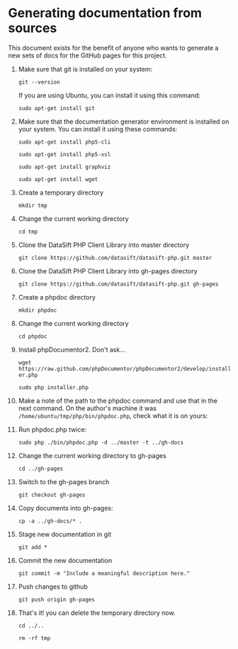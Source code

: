 # Generating documentation from sources

This document exists for the benefit of anyone who wants to generate a new
sets of docs for the GitHub pages for this project.

1. Make sure that git is installed on your system:

    `git --version`

    If you are using Ubuntu, you can install it using this command:

    `sudo apt-get install git`

2. Make sure that the documentation generator environment is installed on your system.  You can install it using these commands:

    `sudo apt-get install php5-cli`

    `sudo apt-get install php5-xsl`

    `sudo apt-get install graphviz`

    `sudo apt-get install wget`

3. Create a temporary directory

    `mkdir tmp`

4. Change the current working directory

    `cd tmp`

5. Clone the DataSift PHP Client Library into master directory

    `git clone https://github.com/datasift/datasift-php.git master`

6. Clone the DataSift PHP Client Library into gh-pages directory

    `git clone https://github.com/datasift/datasift-php.git gh-pages`

7. Create a phpdoc directory

    `mkdir phpdoc`

8. Change the current working directory

    `cd phpdoc`

9. Install phpDocumentor2. Don't ask...

    `wget https://raw.github.com/phpDocumentor/phpDocumentor2/develop/installer.php`

    `sudo php installer.php`

10. Make a note of the path to the phpdoc command and use that in the next command.  On the author's machine it was `/home/ubuntu/tmp/php/bin/phpdoc.php`, check what it is on yours:

11. Run phpdoc.php twice:

    `sudo php ./bin/phpdoc.php -d ../master -t ../gh-docs`
    
10. Change the current working directory to gh-pages

    `cd ../gh-pages`

11. Switch to the gh-pages branch

    `git checkout gh-pages`

12. Copy documents into gh-pages:

    `cp -a ../gh-docs/* .`

13. Stage new documentation in git

    `git add *`

14. Commit the new documentation

    `git commit -m "Include a meaningful description here."`

15. Push changes to github

    `git push origin gh-pages`

16. That's it! you can delete the temporary directory now.

    `cd ../..`

    `rm -rf tmp`
